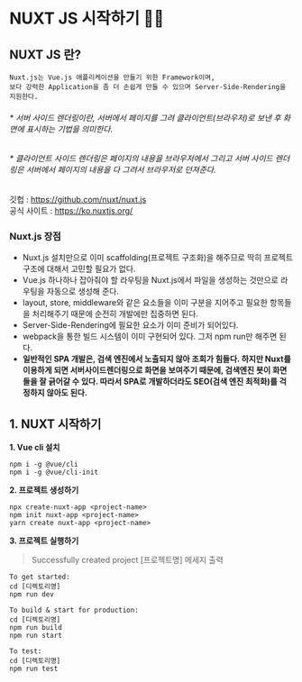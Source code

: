 # NUXT JS 시작하기 🧑‍💻 

## NUXT JS 란?
  
    Nuxt.js는 Vue.js 애플리케이션을 만들기 위한 Framework이며,   
    보다 강력한 Application을 좀 더 손쉽게 만들 수 있으며 Server-Side-Rendering을 지원한다.

###### * 서버 사이드 렌더링이란, 서버에서 페이지를 그려 클라이언트(브라우저)로 보낸 후 화면에 표시하는 기법을 의미한다. 
###### * 클라이언트 사이드 렌더링은 페이지의 내용을 브라우저에서 그리고 서버 사이드 렌더링은 서버에서 페이지의 내용을 다 그려서 브라우저로 던져준다.

깃헙 : https://github.com/nuxt/nuxt.js   
공식 사이트 : https://ko.nuxtjs.org/   

### Nuxt.js 장점 
- Nuxt.js 설치만으로 이미 scaffolding(프로젝트 구조화)을 해주므로 딱히 프로젝트 구조에 대해서 고민할 필요가 없다.   
- Vue.js 하나하나 잡아줘야 할 라우팅을 Nuxt.js에서 파일을 생성하는 것만으로 라우팅을 자동으로 생성해 준다.   
- layout, store, middleware와 같은 요소들을 이미 구분을 지어주고 필요한 항목들을 처리해주기 때문에 순전히 개발에만 집중하면 된다.   
- Server-Side-Rendering에 필요한 요소가 이미 준비가 되어있다.   
- webpack을 통한 빌드 시스템이 이미 구현되어 있다. 그저 npm run만 해주면 된다.  
- **일반적인 SPA 개발은, 검색 엔진에서 노출되지 않아 조회가 힘들다. 하지만 Nuxt를 이용하게 되면 서버사이드렌더링으로 화면을 보여주기 때문에, 검색엔진 봇이 화면들을 잘 긁어갈 수 있다. 따라서 SPA로 개발하더라도 SEO(검색 엔진 최적화)를 걱정하지 않아도 된다.**


## 1. NUXT 시작하기

**1. Vue cli 설치**

    npm i -g @vue/cli   
    npm i -g @vue/cli-init

**2. 프로젝트 생성하기**

    npx create-nuxt-app <project-name>
    npm init nuxt-app <project-name>
    yarn create nuxt-app <project-name>

**3. 프로젝트 실행하기**
  
>  Successfully created project [프로젝트명] 메세지 출력

    To get started:
	cd [디렉토리명]
	npm run dev

    To build & start for production:
	cd [디렉토리명]
	npm run build
	npm run start

    To test:
	cd [디렉토리명]
	npm run test

